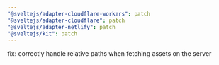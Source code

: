 ```yaml
---
"@sveltejs/adapter-cloudflare-workers": patch
"@sveltejs/adapter-cloudflare": patch
"@sveltejs/adapter-netlify": patch
"@sveltejs/kit": patch
---
```


fix: correctly handle relative paths when fetching assets on the server
